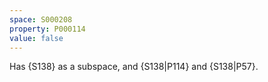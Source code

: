```yaml
---
space: S000208
property: P000114
value: false
---
```


Has {S138} as a subspace, and {S138|P114} and {S138|P57}.
